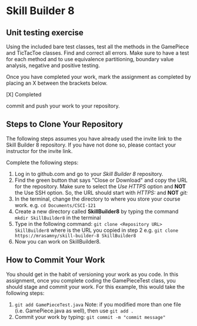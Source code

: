 # Skill Builder 8
## Unit testing exercise
Using the included bare test classes, test all the methods in the GamePiece and TicTacToe classes.  Find and correct all errors.  Make sure to have a test for each method and to use equivalence partitioning, boundary value analysis, negative and positive testing.

Once you have completed your work, mark the assignment as completed by placing an X between the brackets below.

[X] Completed

commit and push your work to your repository.

## Steps to Clone Your Repository
The following steps assumes you have already used the invite link to the Skill Builder 8 repository.  If you have not done so, please contact your instructor for the invite link.

Complete the following steps:
1. Log in to github.com and go to your *Skill Builder 8* repository.
2. Find the green button that says "Close or Download" and copy the URL for the repository.  Make sure to select the *Use HTTPS* option and **NOT** the Use SSH option.  So, the URL should start with *HTTPS:* and **NOT** *git:*
3. In the terminal, change the directory to where you store your course work.
    e.g. `cd Documents/CSCI-121`
4. Create a new directory called **SkillBuilder8** by typing the command `mkdir SkillBuilder8` in the terminal
5. Type in the following command:  `git clone <Repository URL> SkillBuilder8` where *<Repository>* is the URL you copied in step 2
    e.g. `git clone https://mrasamny/skill-builder-8 SkillBuilder8`
6.  Now you can work on SkillBuilder8.
  
## How to Commit Your Work
You should get in the habit of versioning your work as you code.  In this assignment, once you complete coding the GamePieceTest class, you should stage and commit your work.  For this example, this would take the following steps:
1. `git add GamePieceTest.java`
   Note: if you modified more than one file (i.e. GamePiece.java as well),   then use `git add .`
2. Commit your work by typing: `git commit -m "commit message"`
